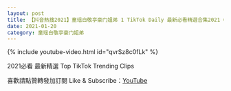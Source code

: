 ```yaml
---
layout: post
title: 【抖音熱搜2021】童瑶白敬亭豪门姐弟 1 TikTok Daily 最新必看精選合集2021 01 20
date: 2021-01-20
category: 童瑶白敬亭豪门姐弟
---
```


{% include youtube-video.html id="qvrSz8c0fLk" %}

2021必看 最新精選 Top TikTok Trending Clips

喜歡請點贊轉發加訂閱 Like & Subscribe：[YouTube](https://www.youtube.com/channel/UCAoR7VcanIPd04uEq_GIylA/videos)

